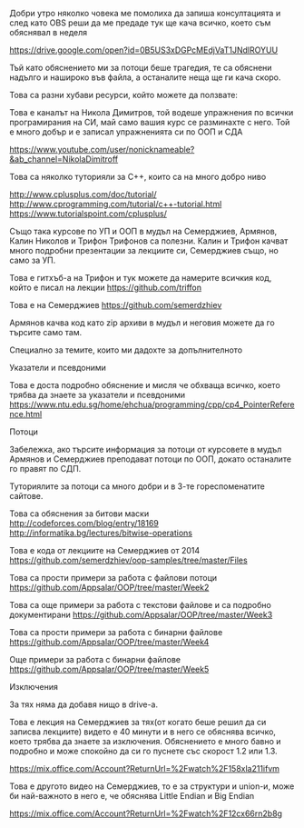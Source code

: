 Добри утро
няколко човека ме помолиха да запиша консултацията и 
след като OBS реши да ме предаде 
тук ще кача всичко, което съм обяснявал в неделя 

https://drive.google.com/open?id=0B5US3xDGPcMEdjVaT1JNdlROYUU

Тъй като обяснението ми за потоци беше трагедия, те са обяснени 
надълго и нашироко във файла, а останалите неща ще ги кача скоро. 

Това са разни хубави ресурси, който можете да ползвате: 

Това е каналът на Никола Димитров, той водеше упражнения по всички програмирания 
на СИ, май само вашия курс се разминахте с него. Той е много добър и е записал 
упражненията си по ООП и СДА 

https://www.youtube.com/user/nonicknameable?&ab_channel=NikolaDimitroff 

Това са няколко туторияли за C++, които са на много добро ниво 

http://www.cplusplus.com/doc/tutorial/ 
http://www.cprogramming.com/tutorial/c++-tutorial.html 
https://www.tutorialspoint.com/cplusplus/ 

Също така курсове по УП и ООП в мудъл на Семерджиев, Армянов, Калин Николов и Трифон Трифонов 
са полезни. Калин и Трифон качват много подробни презентации за лекциите си, Семерджиев също, 
но само за УП. 

Това е гитхъб-а на Трифон и тук можете да намерите всичкия код, който е писал на лекции 
https://github.com/triffon 

Това е на Семерджиев 
https://github.com/semerdzhiev 

Армянов качва код като zip архиви в мудъл и неговия можете да го търсите само там. 


Специално за темите, които ми дадохте за допълнителното 

Указатели и псевдоними 

Това е доста подробно обяснение и мисля че обхваща всичко, което трябва да знаете 
за указатели и псевдоними 
https://www.ntu.edu.sg/home/ehchua/programming/cpp/cp4_PointerReference.html

Потоци 

Забележка, ако търсите информация за потоци от курсовете в мудъл 
Армянов и Семерджиев преподават потоци по ООП, докато останалите го правят по СДП.

Туториялите за потоци са много добри и в 3-те гореспоменатите сайтове. 

Това са обяснения за битови маски 
http://codeforces.com/blog/entry/18169 
http://informatika.bg/lectures/bitwise-operations 

Това е кода от лекциите на Семерджиев от 2014
https://github.com/semerdzhiev/oop-samples/tree/master/Files

Това са прости примери за работа с файлови потоци 
https://github.com/Appsalar/OOP/tree/master/Week2 

Това са още примери за работа с текстови файлове и са подробно документирани 
https://github.com/Appsalar/OOP/tree/master/Week3 

Това са прости примери за работа с бинарни файлове 
https://github.com/Appsalar/OOP/tree/master/Week4 

Още примери за работа с бинарни файлове 
https://github.com/Appsalar/OOP/tree/master/Week5 


Изключения 

За тях няма да добавя нищо в drive-a. 

Това е лекция на Семерджиев за тях(от когато беше решил да си записва лекциите) 
видето е 40 минути и в него се обяснява всичко, което трябва да знаете за изключения. 
Обяснението е много бавно и подробно и може спокойно да си го пуснете със скорост 
1.2 или 1.3. 

https://mix.office.com/Account?ReturnUrl=%2Fwatch%2F158xla211ifvm 


Това е другото видео на Семерджиев, то е за структури и union-и, 
може би най-важното в него е, че обяснява Little Endian и Big Endian

https://mix.office.com/Account?ReturnUrl=%2Fwatch%2F12cx66rn2b8g
